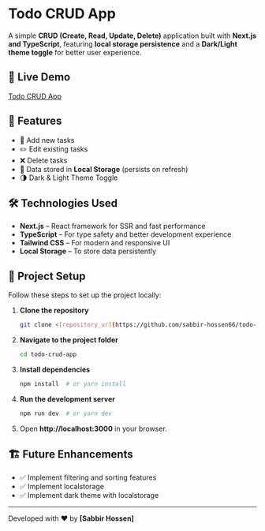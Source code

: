 # Todo CRUD App

A simple **CRUD (Create, Read, Update, Delete)** application built with **Next.js and TypeScript**, featuring **local storage persistence** and a **Dark/Light theme toggle** for better user experience.

## 🔗 Live Demo
[Todo CRUD App](https://todo-crud-app-kappa.vercel.app/)

## 🚀 Features
- 📝 Add new tasks
- ✏️ Edit existing tasks
- ❌ Delete tasks
- 💾 Data stored in **Local Storage** (persists on refresh)
- 🌗 Dark & Light Theme Toggle

## 🛠️ Technologies Used
- **Next.js** – React framework for SSR and fast performance
- **TypeScript** – For type safety and better development experience
- **Tailwind CSS** – For modern and responsive UI
- **Local Storage** – To store data persistently

## 📂 Project Setup
Follow these steps to set up the project locally:

1. **Clone the repository**
   ```bash
   git clone <[repository_ur](https://github.com/sabbir-hossen66/todo-products.git)l>
   ```
2. **Navigate to the project folder**
   ```bash
   cd todo-crud-app
   ```
3. **Install dependencies**
   ```bash
   npm install  # or yarn install
   ```
4. **Run the development server**
   ```bash
   npm run dev  # or yarn dev
   ```
5. Open **http://localhost:3000** in your browser.


## 🏗️ Future Enhancements
- ✅ Implement filtering and sorting features
- ✅ Implement localstorage 
- ✅ Implement dark theme with localstorage



---
Developed with ❤️ by **[Sabbir Hossen]**

